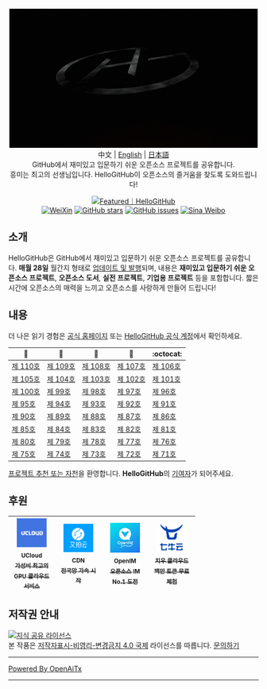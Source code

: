 <p align="center">
  <img src="https://raw.githubusercontent.com/521xueweihan/img_logo/master/logo/readme.gif"/>
  <br>中文 | <a href="README_en.md">English</a> | <a href="README_ja.md">日本語</a>
  <br>GitHub에서 재미있고 입문하기 쉬운 오픈소스 프로젝트를 공유합니다.
  <br>흥미는 최고의 선생님입니다. HelloGitHub이 오픈소스의 즐거움을 찾도록 도와드립니다!
</p>

<p align="center">
  <a href="https://hellogithub.com/repository/d4aae58ddbf34f0799bf3e8f965e0d70" target="_blank"><img src="https://abroad.hellogithub.com/v1/widgets/recommend.svg?rid=d4aae58ddbf34f0799bf3e8f965e0d70&claim_uid=8MKvZoxaWt" alt="Featured｜HelloGitHub" style="width: 250px; height: 54px;" width="250" height="54" /></a><br>
  <a href="https://raw.githubusercontent.com/521xueweihan/img_logo/master/logo/weixin.png"><img src="https://img.shields.io/badge/Talk-%E5%BE%AE%E4%BF%A1%E7%BE%A4-brightgreen.svg?style=popout-square" alt="WeiXin"></a>
  <a href="https://github.com/521xueweihan/HelloGitHub/stargazers"><img src="https://img.shields.io/github/stars/521xueweihan/HelloGitHub.svg?style=popout-square" alt="GitHub stars"></a>
  <a href="https://github.com/521xueweihan/HelloGitHub/issues"><img src="https://img.shields.io/github/issues/521xueweihan/HelloGitHub.svg?style=popout-square" alt="GitHub issues"></a>
    <a href="https://weibo.com/hellogithub"><img src="https://img.shields.io/badge/%E6%96%B0%E6%B5%AA-Weibo-red.svg?style=popout-square" alt="Sina Weibo"></a>
</p>

## 소개

HelloGitHub은 GitHub에서 재미있고 입문하기 쉬운 오픈소스 프로젝트를 공유합니다. **매월 28일** 월간지 형태로 [업데이트 및 발행](https://mp.weixin.qq.com/mp/appmsgalbum?__biz=MzA5MzYyNzQ0MQ==&action=getalbum&album_id=1331197538447310849#wechat_redirect)되며, 내용은 **재미있고 입문하기 쉬운 오픈소스 프로젝트**, **오픈소스 도서**, **실전 프로젝트**, **기업용 프로젝트** 등을 포함합니다. 짧은 시간에 오픈소스의 매력을 느끼고 오픈소스를 사랑하게 만들어 드립니다!

## 내용
더 나은 읽기 경험은 [공식 홈페이지](https://hellogithub.com/) 또는 [HelloGitHub 공식 계정](https://cdn.jsdelivr.net/gh/521xueweihan/img_logo@main/logo/weixin.png)에서 확인하세요.

| :card_index: | :jack_o_lantern: | :beer: | :fish_cake: | :octocat: |
| ------- | ----- | ------------ | ------ | --------- |
| [제 110호](/content/HelloGitHub110.md) | [제 109호](/content/HelloGitHub109.md) | [제 108호](/content/HelloGitHub108.md) | [제 107호](/content/HelloGitHub107.md) | [제 106호](/content/HelloGitHub106.md) |
| [제 105호](/content/HelloGitHub105.md) | [제 104호](/content/HelloGitHub104.md) | [제 103호](/content/HelloGitHub103.md) | [제 102호](/content/HelloGitHub102.md) | [제 101호](/content/HelloGitHub101.md) |
| [제 100호](/content/HelloGitHub100.md) | [제 99호](/content/HelloGitHub99.md) | [제 98호](/content/HelloGitHub98.md) | [제 97호](/content/HelloGitHub97.md) | [제 96호](/content/HelloGitHub96.md) |
| [제 95호](/content/HelloGitHub95.md) | [제 94호](/content/HelloGitHub94.md) | [제 93호](/content/HelloGitHub93.md) | [제 92호](/content/HelloGitHub92.md) | [제 91호](/content/HelloGitHub91.md) |
| [제 90호](/content/HelloGitHub90.md) | [제 89호](/content/HelloGitHub89.md) | [제 88호](/content/HelloGitHub88.md) | [제 87호](/content/HelloGitHub87.md) | [제 86호](/content/HelloGitHub86.md) |
| [제 85호](/content/HelloGitHub85.md) | [제 84호](/content/HelloGitHub84.md) | [제 83호](/content/HelloGitHub83.md) | [제 82호](/content/HelloGitHub82.md) | [제 81호](/content/HelloGitHub81.md) |
| [제 80호](/content/HelloGitHub80.md) | [제 79호](/content/HelloGitHub79.md) | [제 78호](/content/HelloGitHub78.md) | [제 77호](/content/HelloGitHub77.md) | [제 76호](/content/HelloGitHub76.md) |
| [제 75호](/content/HelloGitHub75.md) | [제 74호](/content/HelloGitHub74.md) | [제 73호](/content/HelloGitHub73.md) | [제 72호](/content/HelloGitHub72.md) | [제 71호](/content/HelloGitHub71.md) |


[프로젝트 추천 또는 자천](https://hellogithub.com/periodical)을 환영합니다. **HelloGitHub**의 [기여자](https://github.com/521xueweihan/HelloGitHub/blob/master/content/contributors.md)가 되어주세요.

## 후원


<table>
  <thead>
    <tr>
      <th align="center" style="width: 80px;">
        <a href="https://www.compshare.cn/?utm_term=logo&utm_campaign=hellogithub&utm_source=otherdsp&utm_medium=display&ytag=logo_hellogithub_otherdsp_display">          <img src="https://raw.githubusercontent.com/521xueweihan/img_logo/master/logo/ucloud.png" width="60px"><br>
          <sub>UCloud</sub><br>
          <sub>가성비 최고의 GPU 클라우드 서비스</sub>
        </a>
      </th>
      <th align="center" style="width: 80px;">
        <a href="https://www.upyun.com/?from=hellogithub">
          <img src="https://raw.githubusercontent.com/521xueweihan/img_logo/master/logo/upyun.png" width="60px"><br>
          <sub>CDN</sub><br>
          <sub>전국망 가속 시작</sub>
        </a>
      </th>
      <th align="center" style="width: 80px;">
        <a href="https://github.com/OpenIMSDK/Open-IM-Server">
          <img src="https://raw.githubusercontent.com/521xueweihan/img_logo/master/logo/im.png" width="60px"><br>
          <sub>OpenIM</sub><br>
          <sub>오픈소스 IM No.1 도전</sub>
        </a>
      </th>
      <th align="center" style="width: 80px;">
        <a href="https://www.qiniu.com/?utm_source=hello">
          <img src="https://raw.githubusercontent.com/521xueweihan/img_logo/master/logo/qiniu.jpg" width="60px"><br>
          <sub>치우 클라우드</sub><br>
          <sub>백만 토큰 무료 체험</sub>
        </a>
      </th>
    </tr>
  </thead>
</table>


## 저작권 안내

<a rel="license" href="https://creativecommons.org/licenses/by-nc-nd/4.0/deed.zh"><img alt="지식 공유 라이선스" style="border-width: 0" src="https://licensebuttons.net/l/by-nc-nd/4.0/88x31.png"></a><br>본 작품은 <a rel="license" href="https://creativecommons.org/licenses/by-nc-nd/4.0/deed.zh">저작자표시-비영리-변경금지 4.0 국제</a> 라이선스를 따릅니다. <a href="mailto:595666367@qq.com">문의하기</a>



---


[Powered By OpenAiTx](https://github.com/OpenAiTx/OpenAiTx)


---